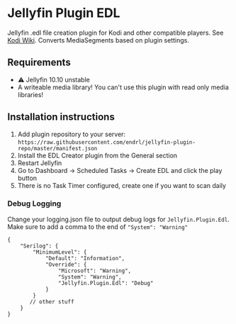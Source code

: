 # Jellyfin Plugin EDL

Jellyfin .edl file creation plugin for Kodi and other compatible players. See [Kodi Wiki](https://kodi.wiki/view/Edit_decision_list). Converts MediaSegments based on plugin settings.

## Requirements

- ⚠️ Jellyfin 10.10 unstable
- A writeable media library! You can't use this plugin with read only media libraries!

## Installation instructions

1. Add plugin repository to your server: `https://raw.githubusercontent.com/endrl/jellyfin-plugin-repo/master/manifest.json`
2. Install the EDL Creator plugin from the General section
3. Restart Jellyfin
4. Go to Dashboard -> Scheduled Tasks -> Create EDL and click the play button
5. There is no Task Timer configured, create one if you want to scan daily

### Debug Logging

Change your logging.json file to output debug logs for `Jellyfin.Plugin.Edl`. Make sure to add a comma to the end of `"System": "Warning"`

```jsonc
{
    "Serilog": {
        "MinimumLevel": {
            "Default": "Information",
            "Override": {
                "Microsoft": "Warning",
                "System": "Warning",
                "Jellyfin.Plugin.Edl": "Debug"
            }
        }
       // other stuff
    }
}
```
